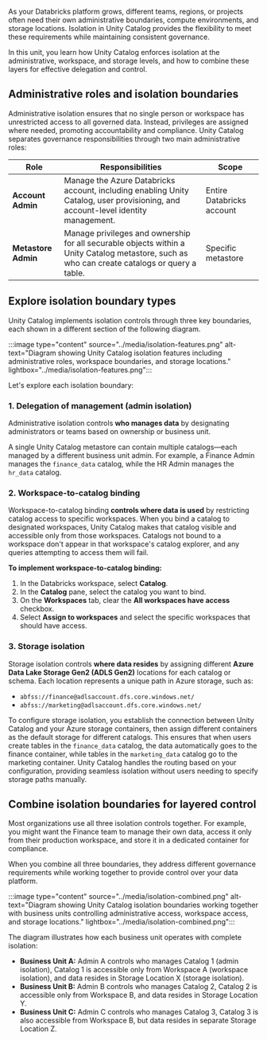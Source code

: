 As your Databricks platform grows, different teams, regions, or projects often need their own administrative boundaries, compute environments, and storage locations. Isolation in Unity Catalog provides the flexibility to meet these requirements while maintaining consistent governance.

In this unit, you learn how Unity Catalog enforces isolation at the administrative, workspace, and storage levels, and how to combine these layers for effective delegation and control.

## Administrative roles and isolation boundaries

Administrative isolation ensures that no single person or workspace has unrestricted access to all governed data. Instead, privileges are assigned where needed, promoting accountability and compliance. Unity Catalog separates governance responsibilities through two main administrative roles:

| **Role** | **Responsibilities** | **Scope** |
|-----------|----------------------|------------|
| **Account Admin** | Manage the Azure Databricks account, including enabling Unity Catalog, user provisioning, and account-level identity management. | Entire Databricks account |
| **Metastore Admin** | Manage privileges and ownership for all securable objects within a Unity Catalog metastore, such as who can create catalogs or query a table. | Specific metastore |

## Explore isolation boundary types

Unity Catalog implements isolation controls through three key boundaries, each shown in a different section of the following diagram.

:::image type="content" source="../media/isolation-features.png" alt-text="Diagram showing Unity Catalog isolation features including administrative roles, workspace boundaries, and storage locations." lightbox="../media/isolation-features.png":::

Let's explore each isolation boundary:

### 1. Delegation of management (admin isolation)

Administrative isolation controls **who manages data** by designating administrators or teams based on ownership or business unit.

A single Unity Catalog metastore can contain multiple catalogs—each managed by a different business unit admin. For example, a Finance Admin manages the `finance_data` catalog, while the HR Admin manages the `hr_data` catalog.

### 2. Workspace-to-catalog binding

Workspace-to-catalog binding **controls where data is used** by restricting catalog access to specific workspaces. When you bind a catalog to designated workspaces, Unity Catalog makes that catalog visible and accessible only from those workspaces. Catalogs not bound to a workspace don't appear in that workspace's catalog explorer, and any queries attempting to access them will fail.

**To implement workspace-to-catalog binding:**

1. In the Databricks workspace, select **Catalog**.
2. In the **Catalog** pane, select the catalog you want to bind.
3. On the **Workspaces** tab, clear the **All workspaces have access** checkbox.
4. Select **Assign to workspaces** and select the specific workspaces that should have access.

### 3. Storage isolation

Storage isolation controls **where data resides** by assigning different **Azure Data Lake Storage Gen2 (ADLS Gen2)** locations for each catalog or schema. Each location represents a unique path in Azure storage, such as:

 - `abfss://finance@adlsaccount.dfs.core.windows.net/`
 - `abfss://marketing@adlsaccount.dfs.core.windows.net/`

To configure storage isolation, you establish the connection between Unity Catalog and your Azure storage containers, then assign different containers as the default storage for different catalogs. This ensures that when users create tables in the `finance_data` catalog, the data automatically goes to the finance container, while tables in the `marketing_data` catalog go to the marketing container. Unity Catalog handles the routing based on your configuration, providing seamless isolation without users needing to specify storage paths manually.

## Combine isolation boundaries for layered control

Most organizations use all three isolation controls together. For example, you might want the Finance team to manage their own data, access it only from their production workspace, and store it in a dedicated container for compliance.

When you combine all three boundaries, they address different governance requirements while working together to provide control over your data platform.

:::image type="content" source="../media/isolation-combined.png" alt-text="Diagram showing Unity Catalog isolation boundaries working together with business units controlling administrative access, workspace access, and storage locations." lightbox="../media/isolation-combined.png":::

The diagram illustrates how each business unit operates with complete isolation:

- **Business Unit A:** Admin A controls who manages Catalog 1 (admin isolation), Catalog 1 is accessible only from Workspace A (workspace isolation), and data resides in Storage Location X (storage isolation).
- **Business Unit B:** Admin B controls who manages Catalog 2, Catalog 2 is accessible only from Workspace B, and data resides in Storage Location Y.
- **Business Unit C:** Admin C controls who manages Catalog 3, Catalog 3 is also accessible from Workspace B, but data resides in separate Storage Location Z.